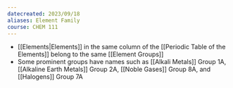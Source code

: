 ```yaml
---
datecreated: 2023/09/18
aliases: Element Family
course: CHEM 111
---
```


- [[Elements|Elements]] in the same column of the [[Periodic Table of the Elements]] belong to the same [[Element Groups]]
- Some prominent groups have names such as [[Alkali Metals]] Group 1A, [[Alkaline Earth Metals]] Group 2A, [[Noble Gases]] Group 8A, and [[Halogens]] Group 7A 
